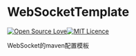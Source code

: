 # WebSocketTemplate

[![Open Source Love](https://cdn.jsdelivr.net/gh/MHuiG/imgbed/github/open-source.svg)](https://github.com/ellerbrock/open-source-badges/)[![MIT Licence](https://cdn.jsdelivr.net/gh/MHuiG/imgbed/github/mit.svg)](https://opensource.org/licenses/mit-license.php)


WebSocket的maven配置模板
